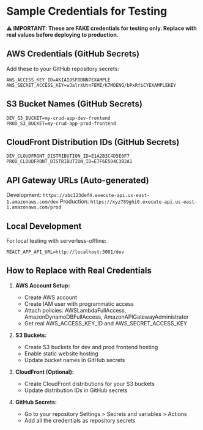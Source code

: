 # Sample Credentials for Testing

**⚠️ IMPORTANT: These are FAKE credentials for testing only. Replace with real values before deploying to production.**

## AWS Credentials (GitHub Secrets)

Add these to your GitHub repository secrets:

```
AWS_ACCESS_KEY_ID=AKIAIOSFODNN7EXAMPLE
AWS_SECRET_ACCESS_KEY=wJalrXUtnFEMI/K7MDENG/bPxRfiCYEXAMPLEKEY
```

## S3 Bucket Names (GitHub Secrets)

```
DEV_S3_BUCKET=my-crud-app-dev-frontend
PROD_S3_BUCKET=my-crud-app-prod-frontend
```

## CloudFront Distribution IDs (GitHub Secrets)

```
DEV_CLOUDFRONT_DISTRIBUTION_ID=E1A2B3C4D5E6F7
PROD_CLOUDFRONT_DISTRIBUTION_ID=E7F6E5D4C3B2A1
```

## API Gateway URLs (Auto-generated)

Development: `https://abc123def4.execute-api.us-east-1.amazonaws.com/dev`
Production: `https://xyz789ghi0.execute-api.us-east-1.amazonaws.com/prod`

## Local Development

For local testing with serverless-offline:
```
REACT_APP_API_URL=http://localhost:3001/dev
```

## How to Replace with Real Credentials

1. **AWS Account Setup:**
   - Create AWS account
   - Create IAM user with programmatic access
   - Attach policies: AWSLambdaFullAccess, AmazonDynamoDBFullAccess, AmazonAPIGatewayAdministrator
   - Get real AWS_ACCESS_KEY_ID and AWS_SECRET_ACCESS_KEY

2. **S3 Buckets:**
   - Create S3 buckets for dev and prod frontend hosting
   - Enable static website hosting
   - Update bucket names in GitHub secrets

3. **CloudFront (Optional):**
   - Create CloudFront distributions for your S3 buckets
   - Update distribution IDs in GitHub secrets

4. **GitHub Secrets:**
   - Go to your repository Settings > Secrets and variables > Actions
   - Add all the credentials as repository secrets
```

